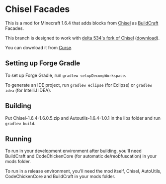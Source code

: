 # Chisel Facades
This is a mod for Minecraft 1.6.4 that adds blocks from [Chisel](http://www.minecraftforum.net/forums/mapping-and-modding/minecraft-mods/1288400-chisel) as [BuildCraft](http://www.mod-buildcraft.com/) Facades.

This branch is designed to work with [delta 534's fork of Chisel](https://github.com/delta534/Chisel) ([download](http://www.minecraftforum.net/forums/mapping-and-modding/minecraft-mods/1288400-chisel?comment=749)).

You can download it from [Curse](http://curse.com/project/222784).

## Setting up Forge Gradle
To set up Forge Gradle, run `gradlew setupDecompWorkspace`.

To generate an IDE project, run `gradlew eclipse` (for Eclipse) or `gradlew idea` (for IntelliJ IDEA).

## Building
Put Chisel-1.6.4-1.6.0.5.zip and Autoutils-1.6.4-1.0.1 in the libs folder and run `gradlew build`.

## Running
To run in your development environment after building, you'll need BuildCraft and CodeChickenCore (for automatic de/reobfuscation) in your mods folder.

To run in a release environment, you'll need the mod itself, Chisel, AutoUtils, CodeChickenCore and BuildCraft in your mods folder.